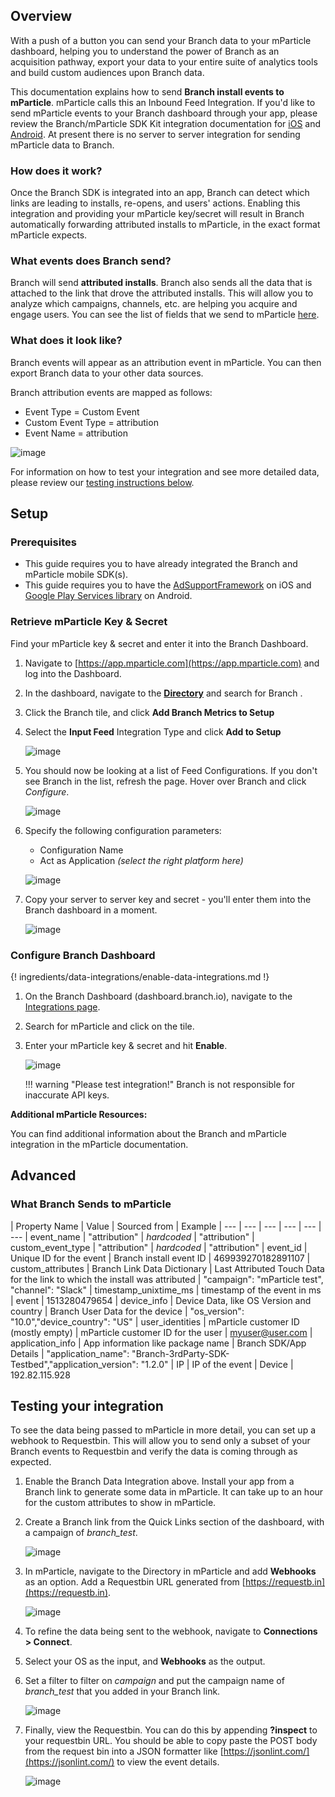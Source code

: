 ## Overview

With a push of a button you can send your Branch data to your mParticle dashboard, helping you to understand the power of Branch as an acquisition pathway, export your data to your entire suite of analytics tools and build custom audiences upon Branch data.

This documentation explains how to send **Branch install events to mParticle**. mParticle calls this an Inbound Feed Integration. If you'd like to send mParticle events to your Branch dashboard through your app, please review the Branch/mParticle SDK Kit integration documentation for [iOS](/pages/apps/mparticle-ios/) and [Android](/pages/apps/mparticle-android/). At present there is no server to server integration for sending mParticle data to Branch.

### How does it work?

Once the Branch SDK is integrated into an app, Branch can detect which links are leading to installs, re-opens, and users' actions. Enabling this integration and providing your mParticle key/secret will result in Branch automatically forwarding attributed installs to mParticle, in the exact format mParticle expects.

### What events does Branch send?

Branch will send **attributed installs**. Branch also sends all the data that is attached to the link that drove the attributed installs. This will allow you to analyze which campaigns, channels, etc. are helping you acquire and engage users. You can see the list of fields that we send to mParticle [here](#what-branch-sends-to-mparticle).

### What does it look like?

Branch events will appear as an attribution event in mParticle. You can then export Branch data to your other data sources.

Branch attribution events are mapped as follows:

- Event Type = Custom Event
- Custom Event Type = attribution
- Event Name = attribution

![image](/img/pages/integrations/mparticle/mparticle-showing-branch-data.png)

For information on how to test your integration and see more detailed data, please review our [testing instructions below](#testing-your-integration).

## Setup

### Prerequisites
- This guide requires you to have already integrated the Branch and mParticle mobile SDK(s).
- This guide requires you to have the [AdSupportFramework](https://docs.branch.io/pages/apps/ios-launch/#submitting-to-the-app-store) on iOS and [Google Play Services library](https://docs.branch.io/pages/apps/android-launch/#submitting-to-the-play-store) on Android.

### Retrieve mParticle Key & Secret

Find your mParticle key & secret and enter it into the Branch Dashboard.

1. Navigate to [https://app.mparticle.com](https://app.mparticle.com) and log into the Dashboard.
1. In the dashboard, navigate to the **[Directory](https://app.mparticle.com/directory)** and search for Branch .
1. Click the Branch tile, and click **Add Branch Metrics to Setup**
1. Select the **Input Feed** Integration Type and click **Add to Setup**

    ![image](/img/pages/integrations/mparticle/mparticle-add-feed-to-setup.png)

1. You should now be looking at a list of Feed Configurations. If you don't see Branch in the list, refresh the page. Hover over Branch and click _Configure_.

    ![image](/img/pages/integrations/mparticle/mparticle-list-of-feeds.png)

1. Specify the following configuration parameters:
    - Configuration Name
    - Act as Application _(select the right platform here)_

    ![image](/img/pages/integrations/mparticle/mparticle-configure-feed.png)

1. Copy your server to server key and secret - you'll enter them into the Branch dashboard in a moment.

    ![image](/img/pages/integrations/mparticle/mparticle-keys.png)


### Configure Branch Dashboard

{! ingredients/data-integrations/enable-data-integrations.md !}

1. On the Branch Dashboard (dashboard.branch.io), navigate to the [Integrations page](https://dashboard.branch.io/integrations).
1. Search for mParticle and click on the tile.
1. Enter your mParticle key & secret and hit **Enable**.

    ![image](/img/pages/integrations/mparticle/mparticle-branch-settings.png)

    !!! warning "Please test integration!"
        Branch is not responsible for inaccurate API keys.

**Additional mParticle Resources:**

You can find additional information about the Branch and mParticle integration in the mParticle documentation.

## Advanced

### What Branch Sends to mParticle

| Property Name | Value | Sourced from | Example
| --- | --- | --- | --- | --- | ---
| event_name | "attribution" | _hardcoded_ | "attribution"
| custom_event_type | "attribution" | _hardcoded_ | "attribution"
| event_id | Unique ID for the event | Branch install event ID | 469939270182891107
| custom_attributes | Branch Link Data Dictionary | Last Attributed Touch Data for the link to which the install was attributed | "campaign": "mParticle test", "channel": "Slack"
| timestamp_unixtime_ms | timestamp of the event in ms | event | 1513280479654
| device_info | Device Data, like OS Version and country | Branch User Data for the device | "os_version": "10.0","device_country": "US"
| user_identities | mParticle customer ID (mostly empty) | mParticle customer ID for the user | myuser@user.com
| application_info | App information like package name | Branch SDK/App Details | "application_name": "Branch-3rdParty-SDK-Testbed","application_version": "1.2.0"
| IP | IP of the event | Device | 192.82.115.928

## Testing your integration

To see the data being passed to mParticle in more detail, you can set up a webhook to Requestbin. This will allow you to send only a subset of your Branch events to Requestbin and verify the data is coming through as expected. 

1. Enable the Branch Data Integration above. Install your app from a Branch link to generate some data in mParticle. It can take up to an hour for the custom attributes to show in mParticle. 
1. Create a Branch link from the Quick Links section of the dashboard, with a campaign of *branch_test*.

    ![image](/img/pages/integrations/mparticle/mparticle-test-link.png)

1. In mParticle, navigate to the Directory in mParticle and add **Webhooks** as an option. Add a Requestbin URL generated from [https://requestb.in](https://requestb.in).

    ![image](/img/pages/integrations/mparticle/mparticle-add-webhooks.png)

1. To refine the data being sent to the webhook, navigate to **Connections > Connect**. 
1. Select your OS as the input, and **Webhooks** as the output.
1. Set a filter to filter on *campaign* and put the campaign name of *branch_test* that you added in your Branch link. 

    ![image](/img/pages/integrations/mparticle/mparticle-webhook-forwarding-rule.png)

1. Finally, view the Requestbin. You can do this by appending **?inspect** to your requestbin URL. You should be able to copy paste the POST body from the request bin into a JSON formatter like [https://jsonlint.com/](https://jsonlint.com/) to view the event details. 

    ![image](/img/pages/integrations/mparticle/mparticle-requestbin.png)

